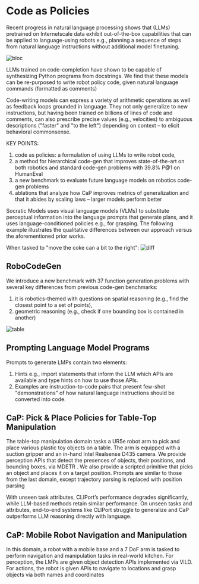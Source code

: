 # Code as Policies
Recent progress in natural language processing
shows that (LLMs) pretrained on Internetscale data exhibit out-of-the-box capabilities that can be applied to language-using robots e.g., planning a
sequence of steps from natural language instructions without additional model finetuning.

![bloc](<Screenshot 2024-06-07 162126.png>)


LLMs trained on code-completion have shown to be capable of synthesizing Python programs from docstrings. We find that
these models can be re-purposed to write robot policy code, given
natural language commands (formatted as comments)



Code-writing models can express a variety of arithmetic operations
as well as feedback loops grounded in language. They not only
generalize to new instructions, but having been trained on billions
of lines of code and comments, can also prescribe precise values
(e.g., velocities) to ambiguous descriptions ("faster" and "to the
left") depending on context – to elicit behavioral commonsense.



KEY POINTS: 

1. code as policies: a formulation
of using LLMs to write robot code,
2. a method for hierarchical
code-gen that improves state-of-the-art on both robotics and
standard code-gen problems with 39.8% P@1 on HumanEval
3. a new benchmark to evaluate future language models on
robotics code-gen problems
4. ablations that analyze how
CaP improves metrics of generalization and that it abides
by scaling laws – larger models perform better


Socratic Models uses visual language models (VLMs) to substitute perceptual information into the language prompts
that generate plans, and it uses language-conditioned policies e.g.,
for grasping. The following example illustrates the qualitative
differences between our approach versus the aforementioned prior
works.

 When tasked to "move the coke can a bit to the right":
![diff](<Screenshot 2024-06-07 151344.png>)

## RoboCodeGen
We introduce a new benchmark with 37 function generation problems with several key differences from previous code-gen benchmarks:
1. it is robotics-themed with questions
on spatial reasoning (e.g., find the closest point to a set of points),
2. geometric reasoning (e.g., check if one bounding box is contained
in another)


![table](<Screenshot 2024-06-07 162326.png>)


## Prompting Language Model Programs
Prompts to generate LMPs contain two elements:
1. Hints e.g., import statements that inform the LLM which APIs
are available and type hints on how to use those APIs.
2. Examples are instruction-to-code pairs that present few-shot
"demonstrations" of how natural language instructions should be
converted into code. 

## CaP: Pick & Place Policies for Table-Top Manipulation

The table-top manipulation domain tasks a UR5e robot arm
to pick and place various plastic toy objects on a table. The
arm is equipped with a suction gripper and an in-hand Intel
Realsense D435 camera. We provide perception APIs that detect
the presences of objects, their positions, and bounding boxes, via
MDETR . We also provide a scripted primitive that picks an
object and places it on a target position. Prompts are similar to
those from the last domain, except trajectory parsing is replaced
with position parsing

With unseen task attributes, CLIPort’s
performance degrades significantly, while LLM-based methods
retain similar performance. On unseen tasks and attributes, end-to-end systems like CLIPort struggle to generalize and CaP
outperforms LLM reasoning directly with language.

## CaP: Mobile Robot Navigation and Manipulation
In this domain, a robot with a mobile base and a 7 DoF arm is
tasked to perform navigation and manipulation tasks in real-world
kitchen. For perception, the LMPs are given object detection APIs
implemented via ViLD. For actions, the robot is given APIs to
navigate to locations and grasp objects via both names and coordinates
